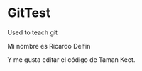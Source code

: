 # GitTest
Used to teach git

Mi nombre es Ricardo Delfin

Y me gusta editar el código de Taman Keet.
